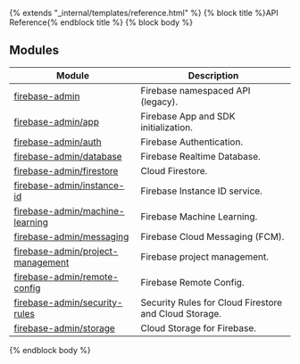 {% extends "_internal/templates/reference.html" %}
{% block title %}API Reference{% endblock title %}
{% block body %}

## Modules

|  Module | Description |
|  --- | --- |
|  [firebase-admin](./firebase-admin.md#firebase-admin_module) | Firebase namespaced API (legacy). |
|  [firebase-admin/app](./firebase-admin.app.md#firebase-adminapp_module) | Firebase App and SDK initialization. |
|  [firebase-admin/auth](./firebase-admin.auth.md#firebase-adminauth_module) | Firebase Authentication. |
|  [firebase-admin/database](./firebase-admin.database.md#firebase-admindatabase_module) | Firebase Realtime Database. |
|  [firebase-admin/firestore](./firebase-admin.firestore.md#firebase-adminfirestore_module) | Cloud Firestore. |
|  [firebase-admin/instance-id](./firebase-admin.instance-id.md#firebase-admininstance-id_module) | Firebase Instance ID service. |
|  [firebase-admin/machine-learning](./firebase-admin.machine-learning.md#firebase-adminmachine-learning_module) | Firebase Machine Learning. |
|  [firebase-admin/messaging](./firebase-admin.messaging.md#firebase-adminmessaging_module) | Firebase Cloud Messaging (FCM). |
|  [firebase-admin/project-management](./firebase-admin.project-management.md#firebase-adminproject-management_module) | Firebase project management. |
|  [firebase-admin/remote-config](./firebase-admin.remote-config.md#firebase-adminremote-config_module) | Firebase Remote Config. |
|  [firebase-admin/security-rules](./firebase-admin.security-rules.md#firebase-adminsecurity-rules_module) | Security Rules for Cloud Firestore and Cloud Storage. |
|  [firebase-admin/storage](./firebase-admin.storage.md#firebase-adminstorage_module) | Cloud Storage for Firebase. |

{% endblock body %}
